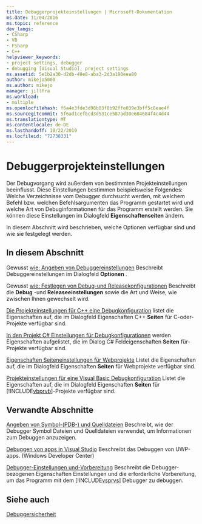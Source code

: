 ```yaml
---
title: Debuggerprojekteinstellungen | Microsoft-Dokumentation
ms.date: 11/04/2016
ms.topic: reference
dev_langs:
- CSharp
- VB
- FSharp
- C++
helpviewer_keywords:
- project settings, debugger
- debugging [Visual Studio], project settings
ms.assetid: 5e1b2a30-d2db-49e8-aba3-2d3a190eea80
author: mikejo5000
ms.author: mikejo
manager: jillfra
ms.workload:
- multiple
ms.openlocfilehash: f6a4e3fde3d98b83f8b92ffe039e3bff5c8eae4f
ms.sourcegitcommit: 5f6ad1cefbcd3d531ce587ad30e684684f4c4d44
ms.translationtype: MT
ms.contentlocale: de-DE
ms.lasthandoff: 10/22/2019
ms.locfileid: "72738331"
---
```

# <a name="debugger-project-settings"></a>Debuggerprojekteinstellungen
Der Debugvorgang wird außerdem von bestimmten Projekteinstellungen beeinflusst. Diese Einstellungen bestimmen beispielsweise Folgendes: Welche Verzeichnisse vom Debugger durchsucht werden, mit welchem Befehl bzw. welchen Befehlsargumenten das Programm gestartet wird und welche Art von Debuginformationen für das Programm erstellt werden. Sie können diese Einstellungen im Dialogfeld **Eigenschaftenseiten** ändern.

 In diesem Abschnitt wird beschrieben, welche Optionen verfügbar sind und wie sie festgelegt werden.

## <a name="in-this-section"></a>In diesem Abschnitt
 Gewusst [wie: Angeben von Debuggereinstellungen](../debugger/how-to-specify-debugger-settings.md) Beschreibt Debuggereinstellungen im Dialogfeld **Optionen** .

 Gewusst [wie: Festlegen von Debug-und Releasekonfigurationen](../debugger/how-to-set-debug-and-release-configurations.md) Beschreibt die **Debug** -und **Releaseeinstellungen** sowie die Art und Weise, wie zwischen Ihnen gewechselt wird.

 [Die Projekteinstellungen für C++ eine Debugkonfiguration](../debugger/project-settings-for-a-cpp-debug-configuration.md) listet die Eigenschaften auf, die im Dialogfeld Eigenschaften C++ **Seiten** für C-oder-Projekte verfügbar sind.

 [In den Projekt C# Einstellungen für Debugkonfigurationen](../debugger/project-settings-for-csharp-debug-configurations.md) werden Eigenschaften aufgelistet, die im Dialog C# Feldeigenschaften **Seiten** für-Projekte verfügbar sind.

 [Eigenschaften Seiteneinstellungen für Webprojekte](../debugger/property-pages-settings-for-web-projects.md) Listet die Eigenschaften auf, die im Dialogfeld Eigenschaften **Seiten** für Webprojekte verfügbar sind.

 [Projekteinstellungen für eine Visual Basic Debugkonfiguration](../debugger/project-settings-for-a-visual-basic-debug-configuration.md) Listet die Eigenschaften auf, die im Dialogfeld Eigenschaften **Seiten** für [!INCLUDE[vbprvb](../code-quality/includes/vbprvb_md.md)]-Projekte verfügbar sind.

## <a name="related-sections"></a>Verwandte Abschnitte
 [Angeben von Symbol-(PDB-) und Quelldateien](../debugger/specify-symbol-dot-pdb-and-source-files-in-the-visual-studio-debugger.md) Beschreibt, wie der Debugger Symbol Dateien und Quelldateien verwendet, um Informationen zum Debuggen anzuzeigen.

 [Debuggen von apps in Visual Studio](/visualstudio/debugger/debugging-windows-store-and-windows-universal-apps) Beschreibt das Debuggen von UWP-apps. (Windows Developer Center)

 [Debugger-Einstellungen und-Vorbereitung](../debugger/debugger-settings-and-preparation.md) Beschreibt die Debugger-bezogenen Eigenschaften Einstellungen und die erforderliche Vorbereitung, um das Programm mit dem [!INCLUDE[vsprvs](../code-quality/includes/vsprvs_md.md)] Debugger zu debuggen.

## <a name="see-also"></a>Siehe auch
 [Debuggersicherheit](../debugger/debugger-security.md)